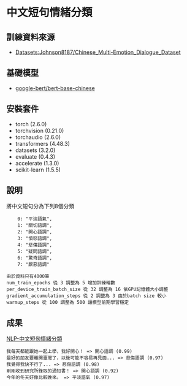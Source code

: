 # 中文短句情緒分類

## 訓練資料來源
- [Datasets:Johnson8187/Chinese_Multi-Emotion_Dialogue_Dataset](https://huggingface.co/datasets/Johnson8187/Chinese_Multi-Emotion_Dialogue_Dataset)

## 基礎模型
- [google-bert/bert-base-chinese](https://huggingface.co/google-bert/bert-base-chinese)

## 安裝套件
- torch (2.6.0)
- torchvision (0.21.0)
- torchaudio (2.6.0)
- transformers (4.48.3)
- datasets (3.2.0)
- evaluate (0.4.3)
- accelerate (1.3.0)
- scikit-learn (1.5.5)

## 說明
將中文短句分為下列8個分類
```
    0: "平淡語氣",
    1: "關切語調",
    2: "開心語調",
    3: "憤怒語調",
    4: "悲傷語調",
    5: "疑問語調",
    6: "驚奇語調",
    7: "厭惡語調"

由於資料只有4000筆
num_train_epochs 從 3 調整為 5 增加訓練輪數
per_device_train_batch_size 從 32 調整為 16 依GPU記憶體大小調整
gradient_accumulation_steps 從 2 調整為 3 由於batch size 較小
warmup_steps 從 100 調整為 500 讓模型前期學習穩定
```

## 成果
[NLP-中文短句情緒分類](https://youtu.be/9sgoz7YoPzU)
```
我每天都能跟她一起上學，我好開心！ => 開心語調 (0.99)
最好的朋友要離開臺灣了，以後可能不容易再見面... => 悲傷語調 (0.97)
我覺得我快不行了... => 悲傷語調 (0.98)
剛剛收到研究所錄取的通知書！ => 開心語調 (0.92)
今年的冬天好像比較晚來。 => 平淡語氣 (0.97)
```